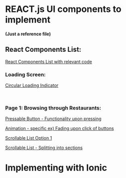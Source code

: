 # REACT.js UI components to implement
#### (Just a reference file)

## React Components List:

[React Components List with relevant code](https://reactnative.dev/docs/components-and-apis)
<br>

### Loading Screen:

[Circular Loading Indicator](https://reactnative.dev/docs/activityindicator)

<br>

### Page 1: Browsing through Restaurants:
[Pressable Button - Functionality upon pressing](https://reactnative.dev/docs/pressable)
<br>

[Animation - specific ex) Fading upon click of buttons](https://reactnative.dev/docs/animated)
<br>

[Scrollable List Option 1](https://reactnative.dev/docs/flatlist)

[Scrollable List - Splitting into sections](https://reactnative.dev/docs/sectionlist)


# Implementing with Ionic